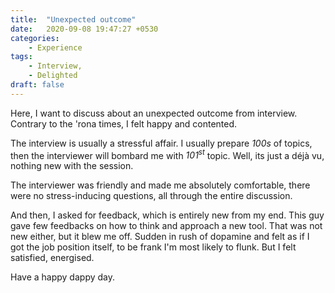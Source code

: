 ```yaml
---
title:  "Unexpected outcome"
date:   2020-09-08 19:47:27 +0530
categories:
    - Experience
tags:
    - Interview,
    - Delighted
draft: false
---
```


Here, I want to discuss about an unexpected outcome from interview. Contrary to the 'rona times, I felt happy and contented.

The interview is usually a stressful affair. I usually prepare _100s_ of topics, then the interviewer will bombard me with _101<sup>st</sup>_ topic. Well, its just a déjà vu, nothing new with the session.

The interviewer was friendly and made me absolutely comfortable, there were no stress-inducing questions, all through the entire discussion.

And then, I asked for feedback, which is entirely new from my end. This guy gave few feedbacks on how to think and approach a new tool. That was not new either, but it blew me off. Sudden in rush of dopamine and felt as if I got the job position itself, to be frank I'm most likely to flunk. But I felt satisfied, energised.

Have a happy dappy day.
